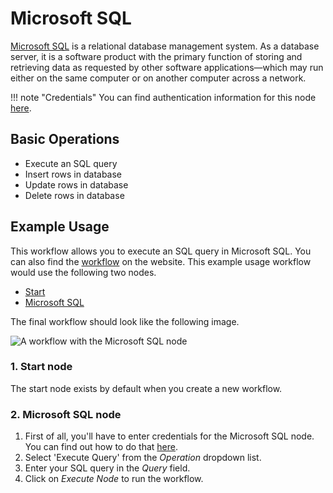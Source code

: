 # Microsoft SQL

[Microsoft SQL](https://www.microsoft.com/en-us/sql-server) is a relational database management system. As a database server, it is a software product with the primary function of storing and retrieving data as requested by other software applications—which may run either on the same computer or on another computer across a network.

!!! note "Credentials"
    You can find authentication information for this node [here](/integrations/builtin/credentials/microsoftSql/).


## Basic Operations

* Execute an SQL query
* Insert rows in database
* Update rows in database
* Delete rows in database


## Example Usage

This workflow allows you to execute an SQL query in Microsoft SQL. You can also find the [workflow](https://n8n.io/workflows/479) on the website. This example usage workflow would use the following two nodes.
- [Start](/integrations/builtin/core-nodes/n8n-nodes-base.start/)
- [Microsoft SQL]()

The final workflow should look like the following image.

![A workflow with the Microsoft SQL node](/_images/integrations/builtin/app-nodes/microsoftsql/workflow.png)

### 1. Start node

The start node exists by default when you create a new workflow.

### 2. Microsoft SQL node

1. First of all, you'll have to enter credentials for the Microsoft SQL node. You can find out how to do that [here](/integrations/builtin/credentials/microsoftSql/).
2. Select 'Execute Query' from the *Operation* dropdown list.
3. Enter your SQL query in the *Query* field.
4. Click on *Execute Node* to run the workflow.
